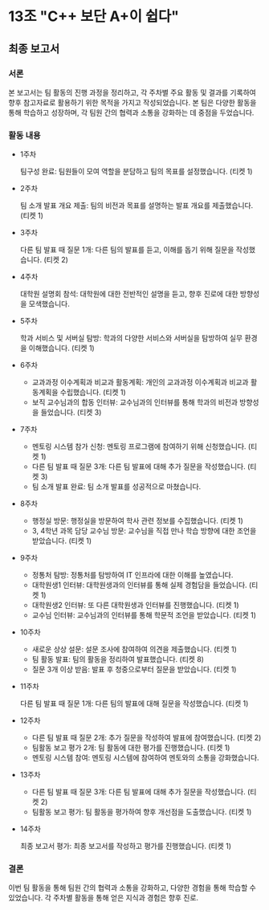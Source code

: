 # 13조 "C++ 보단 A+이 쉽다"

## 최종 보고서

### **서론**
본 보고서는 팀 활동의 진행 과정을 정리하고, 각 주차별 주요 활동 및 결과를 기록하여 향후 참고자료로 활용하기 위한 목적을 가지고 작성되었습니다. 본 팀은 다양한 활동을 통해 학습하고 성장하며, 각 팀원 간의 협력과 소통을 강화하는 데 중점을 두었습니다. 

### **활동 내용**

- 1주차

  팀구성 완료: 팀원들이 모여 역할을 분담하고 팀의 목표를 설정했습니다. (티켓 1)
  

- 2주차

  팀 소개 발표 개요 제출: 팀의 비전과 목표를 설명하는 발표 개요를 제출했습니다. (티켓 1)
  

- 3주차

  다른 팀 발표 때 질문 1개: 다른 팀의 발표를 듣고, 이해를 돕기 위해 질문을 작성했습니다. (티켓 2)
  

- 4주차

  대학원 설명회 참석: 대학원에 대한 전반적인 설명을 듣고, 향후 진로에 대한 방향성을 모색했습니다.
  

- 5주차

   학과 서비스 및 서버실 탐방: 학과의 다양한 서비스와 서버실을 탐방하여 실무 환경을 이해했습니다. (티켓 1)
  

- 6주차

  - 교과과정 이수계획과 비교과 활동계획: 개인의 교과과정 이수계획과 비교과 활동계획을 수립했습니다. (티켓 1)
  - 보직 교수님과의 합동 인터뷰: 교수님과의 인터뷰를 통해 학과의 비전과 방향성을 들었습니다. (티켓 3)
    
  
- 7주차

  - 멘토링 시스템 참가 신청: 멘토링 프로그램에 참여하기 위해 신청했습니다. (티켓 1)
  - 다른 팀 발표 때 질문 3개: 다른 팀 발표에 대해 추가 질문을 작성했습니다. (티켓 3)
  - 팀 소개 발표 완료: 팀 소개 발표를 성공적으로 마쳤습니다.
    
  
- 8주차

  - 행정실 방문: 행정실을 방문하여 학사 관련 정보를 수집했습니다. (티켓 1)
  - 3, 4학년 과목 담당 교수님 방문: 교수님을 직접 만나 학습 방향에 대한 조언을 받았습니다. (티켓 1)
    
    
- 9주차
  
  - 정통처 탐방: 정통처를 탐방하여 IT 인프라에 대한 이해를 높였습니다.
  - 대학원생1 인터뷰: 대학원생과의 인터뷰를 통해 실제 경험담을 들었습니다. (티켓 1)
  - 대학원생2 인터뷰: 또 다른 대학원생과 인터뷰를 진행했습니다. (티켓 1)
  - 교수님 인터뷰: 교수님과의 인터뷰를 통해 학문적 조언을 받았습니다. (티켓 1)
    
  
- 10주차
  
  - 새로운 상상 설문: 설문 조사에 참여하여 의견을 제출했습니다. (티켓 1)
  - 팀 활동 발표: 팀의 활동을 정리하여 발표했습니다. (티켓 8)
  - 질문 3개 이상 받음: 발표 후 청중으로부터 질문을 받았습니다. (티켓 1)
    

- 11주차

  다른 팀 발표 때 질문 1개: 다른 팀의 발표에 대해 질문을 작성했습니다. (티켓 1)


- 12주차

   - 다른 팀 발표 때 질문 2개: 추가 질문을 작성하여 발표에 참여했습니다. (티켓 2)
   - 팀활동 보고 평가 2개: 팀 활동에 대한 평가를 진행했습니다. (티켓 1)
   - 멘토링 시스템 참여: 멘토링 시스템에 참여하여 멘토와의 소통을 강화했습니다.
     
   
- 13주차
  
  - 다른 팀 발표 때 질문 3개: 다른 팀 발표에 대해 추가 질문을 작성했습니다. (티켓 2)
  - 팀활동 보고 평가: 팀 활동을 평가하여 향후 개선점을 도출했습니다. (티켓 1)
    

- 14주차
  
  최종 보고서 평가: 최종 보고서를 작성하고 평가를 진행했습니다. (티켓 1)
  

### **결론**

이번 팀 활동을 통해 팀원 간의 협력과 소통을 강화하고, 다양한 경험을 통해 학습할 수 있었습니다. 각 주차별 활동을 통해 얻은 지식과 경험은 향후 진로.

